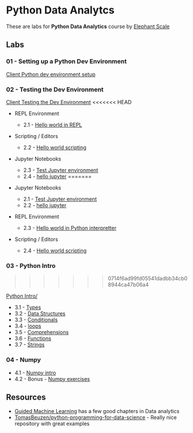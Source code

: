 # Python Data Analytcs

These are labs for **Python Data Analytics** course by [Elephant Scale](https://elephantscale.com/)

## Labs

### 01 - Setting up a Python Dev Environment

[Client Python dev environment setup](http://go/dataanalyticspython/#DataAnalyticswithPython-SettingupaPythonEnvironment)

### 02 - Testing the Dev Environment

[Client Testing the Dev Environment](http://go/dataanalyticspython/#DataAnalyticswithPython-TestingtheDevEnvironment)
<<<<<<< HEAD

* REPL Environment
    * 2.1 - [Hello world in REPL](02-helloworld/REPL.md)
* Scripting / Editors
    * 2.2 - [Hello world scripting](02-helloworld/Script.md)
* Jupyter Notebooks
    * 2.3 - [Test Jupyter environment](01-dev-env-setup/testing-123.ipynb)
    * 2.4 - [hello jupyter](02-helloworld/hello-jupyter.ipynb)
=======

* Jupyter Notebooks
    * 2.1 - [Test Jupyter environment](01-dev-env-setup/testing-123.ipynb)
    * 2.2 - [hello jupyter](02-helloworld/hello-jupyter.ipynb)
* REPL Environment
    * 2.3 - [Hello world in Python interpretter](02-helloworld/REPL.md)
* Scripting / Editors
    * 2.4 - [Hello world scripting](02-helloworld/Script.md)

### 03 - Python Intro
>>>>>>> 0714f6ad99fd05541dadbb34cb08944ca47b06a4

[Python Intro/](03-python-intro/)

* 3.1 - [Types](03-python-intro/01-types.ipynb)
* 3.2 - [Data Structures](03-python-intro/02-data-structures.ipynb)
* 3.3 - [Conditionals](03-python-intro/03-conditionals.ipynb)
* 3.4 - [loops](03-python-intro/04-loops.ipynb)
* 3.5 - [Comprehensions](03-python-intro/05-comprehensions.ipynb)
* 3.6 - [Functions](03-python-intro/06-functions.ipynb)
* 3.7 - [Strings](03-python-intro/07-string.ipynb)

### 04 - Numpy

* 4.1 - [Numpy intro](04-numpy/numpy-1.ipynb)
* 4.2 - Bonus - [Numpy exercises](https://github.com/elephantscale/guided-machine-learning/blob/master/python-data-analysis/np-1__numpy-intro.md)

## Resources

* [Guided Machine Learning](https://github.com/elephantscale/guided-machine-learning) has a few good chapters in Data analytics
* [TomasBeuzen/python-programming-for-data-science](https://github.com/TomasBeuzen/python-programming-for-data-science) - Really nice repository with great examples